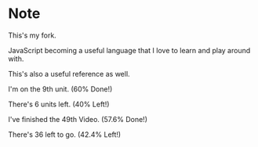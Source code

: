 # Note

This's my fork.

JavaScript becoming a useful language that I love to learn and play around with.

This's also a useful reference as well.

I'm on the 9th unit. (60% Done!)

There's 6 units left. (40% Left!)

I've finished the 49th Video. (57.6% Done!)

There's 36 left to go. (42.4% Left!)
